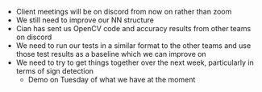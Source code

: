 * Client meetings will be on discord from now on rather than zoom
* We still need to improve our NN structure
* Cian has sent us OpenCV code and accuracy results from other teams on discord
* We need to run our tests in a similar format to the other teams and use those test results as a baseline which we can improve on
* We need to try to get things together over the next week, particularly in terms of sign detection
    - Demo on Tuesday of what we have at the moment